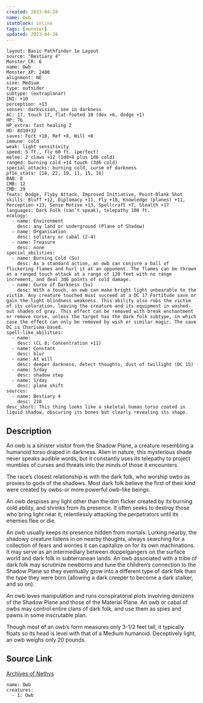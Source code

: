 ```yaml
---
created: 2023-04-28
name: Owb
statblock: inline
tags: [monster]
updated: 2023-04-28
---
```

```statblock
layout: Basic Pathfinder 1e Layout
source: "Bestiary 4"
Monster_CR: 6
name: Owb
Monster_XP: 2400
alignment: NE
size: Medium
type: outsider
subtype: (extraplanar)
INI: +10
perception: +13
senses: darkvision, see in darkness
AC: 17, touch 17, flat-footed 10 (dex +6, dodge +1)
HP: 76
HP_extra: fast healing 2
HD: 8d10+32
saves: Fort +10, Ref +8, Will +8
immune: cold
weak: light sensitivity
speed: 5 ft., fly 60 ft. (perfect)
melee: 2 claws +12 (1d8+4 plus 1d6 cold)
ranged: burning cold +14 touch (3d6 cold)
special_attacks: burning cold, curse of darkness
pf1e_stats: [18, 22, 19, 11, 15, 16]
BAB: 8
CMB: 12
CMD: 29
feats: Dodge, Flyby Attack, Improved Initiative, Point-Blank Shot
skills: Bluff +12, Diplomacy +11, Fly +18, Knowledge (planes) +11, Perception +13, Sense Motive +13, Spellcraft +7, Stealth +17
languages: Dark Folk (can’t speak), telepathy 100 ft.
ecology:
  - name: Environment
    desc: any land or underground (Plane of Shadow)
  - name: Organisation
    desc: solitary or cabal (2-4)
  - name: Treasure
    desc: none
special_abilities:
  - name: Burning Cold (Su)
    desc: As a standard action, an owb can conjure a ball of flickering flames and hurl it at an opponent. The flames can be thrown as a ranged touch attack at a range of 120 feet with no range increment, and deal 3d6 points of cold damage.
  - name: Curse of Darkness (Su)
    desc: With a touch, an owb can make bright light unbearable to the victim. Any creature touched must succeed at a DC 17 Fortitude save or gain the light blindness weakness. This ability also robs the victim of its coloration, leaving the creature and its equipment in washed-out shades of gray. This effect can be removed with break enchantment or remove curse, unless the target has the dark folk subtype, in which case the effect can only be removed by wish or similar magic. The save DC is Charisma-based.
spell-like_abilities:
  - name:
    desc: (CL 8; Concentration +11)
  - name: Constant
    desc: blur
  - name: At will
    desc: deeper darkness, detect thoughts, dust of twillight (DC 15)
  - name: 5/day
    desc: shadow step
  - name: 1/day
    desc: plane shift
sources:
  - name: Bestiary 4
    desc: 210
desc_short: This thing looks like a skeletal human torso coated in liquid shadow, obscuring its bones but clearly revealing its shape.
```
## Description
An owb is a sinister visitor from the Shadow Plane, a creature resembling a humanoid torso draped in darkness. Alien in nature, this mysterious shade never speaks audible words, but it constantly uses its telepathy to project mumbles of curses and threats into the minds of those it encounters.

The race’s closest relationship is with the dark folk, who worship owbs as proxies to gods of the shadows. Most dark folk believe the first of their kind were created by owbs-or more powerful owb-like beings.

An owb despises any light other than the dim flicker created by its burning cold ability, and shrinks from its presence. It often seeks to destroy those who bring light near it, relentlessly attacking the perpetrators until its enemies flee or die.

An owb usually keeps its presence hidden from mortals. Lurking nearby, the shadowy creature listens in on nearby thoughts, always searching for a collection of fears and worries it can capitalize on for its own machinations. It may serve as an intermediary between doppelgangers on the surface world and dark folk in subterranean lands. An owb associated with a tribe of dark folk may scrutinize newborns and tune the children’s connection to the Shadow Plane so they eventually grow into a different type of dark folk than the type they were born (allowing a dark creeper to become a dark stalker, and so on).

An owb loves manipulation and runs conspiratorial plots involving denizens of the Shadow Plane and those of the Material Plane. An owb or cabal of owbs may control entire clans of dark folk, and use them as spies and pawns in some inscrutable plan.

Though most of an owb’s form measures only 3-1/2 feet tall, it typically floats so its head is level with that of a Medium humanoid. Deceptively light, an owb weighs only 20 pounds.
## Source Link
[Archives of Nethys](https://aonprd.com/MonsterDisplay.aspx?ItemName=Owb)
```encounter-table
name: Owb
creatures:
  - 1: Owb
```
